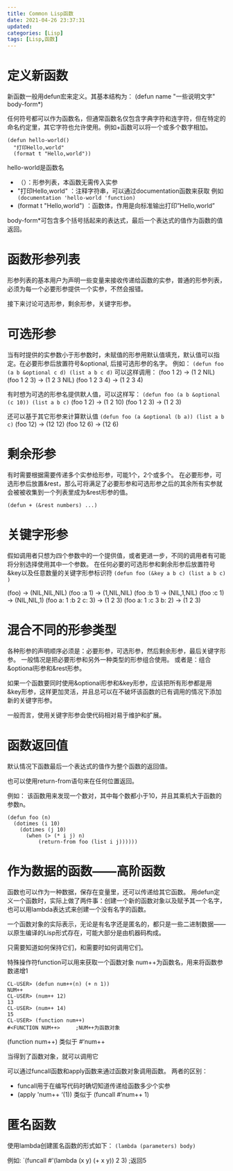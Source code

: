 ```yaml
---
title: Common Lisp函数
date: 2021-04-26 23:37:31
updated:
categories: [Lisp]
tags: [Lisp,函数]
---
```

# 定义新函数

新函数一般用defun宏来定义。其基本结构为：
(defun name
  "一些说明文字"
  body-form*)

任何符号都可以作为函数名，但通常函数名仅包含字典字符和连字符，但在特定的命名约定里，其它字符也允许使用。例如+函数可以将一个或多个数字相加。
<!-- more -->

```
(defun hello-world()
  "打印Hello,world"
  (format t "Hello,world"))
```

hello-world是函数名

* （）：形参列表，本函数无需传入实参
* "打印Hello,world" ：注释字符串，可以通过documentation函数来获取
  例如 ` (documentation 'hello-world 'function)`
* (format t "Hello,world") ：函数体，作用是向标准输出打印”Hello,world”

 body-form*可包含多个括号括起来的表达式，最后一个表达式的值作为函数的值返回。

# 函数形参列表

形参列表的基本用户为声明一些变量来接收传递给函数的实参，普通的形参列表，必须为每一个必要形参提供一个实参，不然会报错。

接下来讨论可选形参，剩余形参，关键字形参。

# 可选形参

当有时提供的实参数小于形参数时，未赋值的形参用默认值填充，默认值可以指定。在必要形参后放置符号&optional, 后接可选形参的名字。
例如：
`(defun foo (a b &optional c d) (list a b c d)`
可以这样调用：
(foo 1 2)  -> (1 2 NIL)
(foo 1 2 3) -> (1 2 3 NIL)
(foo 1 2 3 4) -> (1 2 3 4)

有时想为可选的形参名提供默人值，可以这样写：
`(defun foo (a b &optional (c 10)) (list a b c)`
(foo 1 2)  -> (1 2 10)
(foo 1 2 3) -> (1 2 3)

还可以基于其它形参来计算默认值
`(defun foo (a &optional (b a)) (list a b c)`
(foo 12)  -> (12 12)
(foo 12 6)  -> (12 6)

# 剩余形参

有时需要根据需要传递多个实参给形参，可能1个，2个或多个。
在必要形参，可选形参后放置&rest，那么可将满足了必要形参和可选形参之后的其余所有实参就会被被收集到一个列表里成为&rest形参的值。

`(defun + (&rest numbers) ...)`

# 关键字形参

假如调用者只想为四个参数中的一个提供值，或者更进一步，不同的调用者有可能将分别选择使用其中一个参数。
在任何必要的可选形参和剩余形参后放置符号&key以及任意数量的关键字形参标识符
`(defun foo (&key a b c) (list a b c) )`

(foo)     ->    (NIL,NIL,NIL)
(foo :a 1)   ->  (1,NIL,NIL)
(foo :b 1)   -> (NIL,1,NIL)
(foo :c 1)   -> (NIL,NIL,1)
(foo a: 1 :b 2 c: 3)    -> (1 2 3)
(foo a: 1 :c 3 b: 2)    -> (1 2 3)

# 混合不同的形参类型

各种形参的声明顺序必须是：必要形参，可选形参，然后剩余形参，最后关键字形参。
一般情况是把必要形参和另外一种类型的形参组合使用。
或者是：组合&optional形参和&rest形参。

如果一个函数要同时使用&optional形参和&key形参，应该把所有形参都是用&key形参，这样更加灵活，并且总可以在不破坏该函数的已有调用的情况下添加新的关键字形参。

一般而言，使用关键字形参会使代码相对易于维护和扩展。

# 函数返回值

默认情况下函数最后一个表达式的值作为整个函数的返回值。

也可以使用return-from语句来在任何位置返回。

例如：
该函数用来发现一个数对，其中每个数都小于10，并且其乘机大于函数的参数n。

```
(defun foo (n)
  (dotimes (i 10)
    (dotimes (j 10)
      (when (> (* i j) n)
	      (return-from foo (list i j))))))
```


# 作为数据的函数——高阶函数

函数也可以作为一种数据，保存在变量里，还可以传递给其它函数。
用defun定义一个函数时，实际上做了两件事：创建一个新的函数对象以及赋予其一个名字，也可以用lambda表达式来创建一个没有名字的函数。

一个函数对象的实际表示，无论是有名字还是匿名的，都只是一些二进制数据——以原生编译的Lisp形式存在，可能大部分是由机器码构成。

只需要知道如何保持它们，和需要时如何调用它们。

特殊操作符function可以用来获取一个函数对象
num++为函数名，用来将函数参数递增1

```
CL-USER> (defun num++(n) (+ n 1))
NUM++
CL-USER> (num++ 12)
13
CL-USER> (num++ 14)
15
CL-USER> (function num++)
#<FUNCTION NUM++>     ;NUM++为函数对象
```

 (function num++) 类似于 \#‘num++

当得到了函数对象，就可以调用它

可以通过funcall函数和apply函数来通过函数对象调用函数。
两者的区别：

* funcall用于在编写代码时确切知道传递给函数多少个实参
* (apply 'num++ ‘(1))  类似于 (funcall \#’num++ 1)

# 匿名函数

使用lambda创建匿名函数的形式如下：
`(lambda (parameters) body)`

例如:
`(funcall #'(lambda (x y) (+ x y)) 2 3)  ;返回5